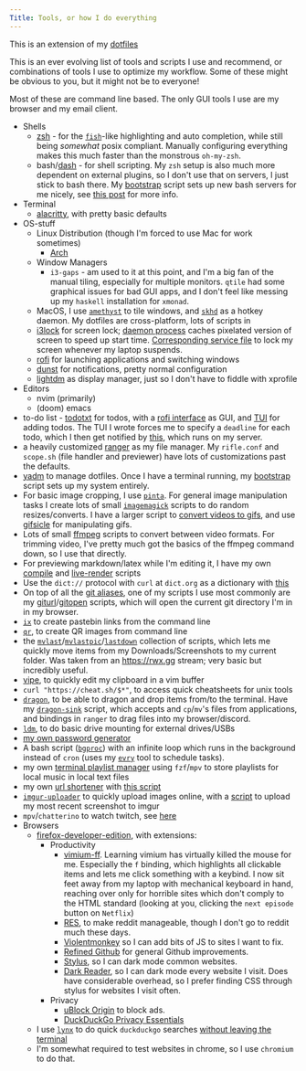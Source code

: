 ```yaml
---
Title: Tools, or how I do everything
---
```


This is an extension of my [dotfiles](https://github.com/seanbreckenridge/dotfiles)

This is an ever evolving list of tools and scripts I use and recommend, or combinations of tools I use to optimize my workflow. Some of these might be obvious to you, but it might not be to everyone!

Most of these are command line based. The only GUI tools I use are my browser and my email client.

- Shells
  - [zsh](http://zsh.sourceforge.net/) - for the [`fish`](https://fishshell.com/)-like highlighting and auto completion, while still being *somewhat* posix compliant. Manually configuring everything makes this much faster than the monstrous `oh-my-zsh`.
  - bash/[dash](https://wiki.archlinux.org/index.php/Dash) - for shell scripting. My `zsh` setup is also much more dependent on external plugins, so I don't use that on servers, I just stick to bash there. My [bootstrap](https://github.com/seanbreckenridge/bootstrap/) script sets up new bash servers for me nicely, see [this post](/post/server_setup) for more info.
- Terminal
  - [alacritty](https://github.com/alacritty/alacritty), with pretty basic defaults
- OS-stuff
  - Linux Distribution (though I'm forced to use Mac for work sometimes)
    - [Arch](https://wiki.archlinux.org/index.php/)
  - Window Managers
    - `i3-gaps` - am used to it at this point, and I'm a big fan of the manual tiling, especially for multiple monitors. `qtile` had some graphical issues for bad GUI apps, and I don't feel like messing up my `haskell` installation for `xmonad`.
  - MacOS, I use [`amethyst`](https://github.com/ianyh/Amethyst) to tile windows, and [`skhd`](https://github.com/koekeishiya/skhd) as a hotkey daemon. My dotfiles are cross-platform, lots of scripts in 
  - [i3lock](https://i3wm.org/i3lock/) for screen lock; [daemon process](https://sean.fish/d/lock-screen?dark) caches pixelated version of screen to speed up start time. [Corresponding service file](https://sean.fish/d/lockscreen@.service?dark) to lock my screen whenever my laptop suspends.
  - [rofi](https://github.com/davatorium/rofi) for launching applications and switching windows
  - [dunst](https://dunst-project.org/) for notifications, pretty normal configuration
  - [lightdm](https://wiki.archlinux.org/index.php/LightDM) as display manager, just so I don't have to fiddle with xprofile
- Editors
  - nvim (primarily)
  - (doom) emacs
- to-do list - [todotxt](http://todotxt.org/) for todos, with a [rofi interface](https://sean.fish/d/todo-prompt?dark) as GUI, and [TUI](https://gitlab.com/seanbreckenridge/full_todotxt) for adding todos. The TUI I wrote forces me to specify a `deadline` for each todo, which I then get notified by [this](https://github.com/seanbreckenridge/todotxt_deadline_notify), which runs on my server.
- a heavily customized [ranger](https://github.com/ranger/ranger) as my file manager. My `rifle.conf` and `scope.sh` (file handler and previewer) have lots of customizations past the defaults.
- [yadm](https://yadm.io) to manage dotfiles. Once I have a terminal running, my [bootstrap](https://sean.fish/d/bootstrap?dark) script sets up my system entirely.
- For basic image cropping, I use [`pinta`](https://pinta-project.com/pintaproject/pinta/). For general image manipulation tasks I create lots of small [`imagemagick`](https://imagemagick.org/index.php) scripts to do random resizes/converts. I have a larger script to [convert videos to gifs](https://sean.fish/d/gifme?dark), and use [gifsicle](https://github.com/kohler/gifsicle) for manipulating gifs.
- Lots of small [ffmpeg](https://ffmpeg.org/) scripts to convert between video formats. For trimming video, I've pretty much got the basics of the ffmpeg command down, so I use that directly.
- For previewing markdown/latex while I'm editing it, I have my own [compile](https://sean.fish/d/compile?dark) and [live-render](https://sean.fish/d/live-render?dark) scripts
- Use the `dict://` protocol with `curl` at `dict.org` as a dictionary with [this](https://sean.fish/d/dict?dark)
- On top of all the [git aliases](https://sean.fish/d/git_aliases?dark), one of my scripts I use most commonly are my [giturl](https://sean.fish/d/giturl?dark)/[gitopen](https://sean.fish/d/gitopen?dark) scripts, which will open the current git directory I'm in in my browser.
- [`ix`](https://sean.fish/d/ix?dark) to create pastebin links from the command line
- [`qr`](https://sean.fish/d/qr?dark), to create QR images from command line
- the [`mvlast`](https://sean.fish/d/.local/share/shortcuts/mvlast?dark)/[`mvlastpic`](https://sean.fish/d/mvlastpic?dark)/[`lastdown`](https://sean.fish/d/lastdown?dark) collection of scripts, which lets me quickly move items from my Downloads/Screenshots to my current folder. Was taken from an <https://rwx.gg> stream; very basic but incredibly useful.
- [vipe](https://linux.die.net/man/1/vipe), to quickly edit my clipboard in a vim buffer
- `curl "https://cheat.sh/$*"`, to access quick cheatsheets for unix tools
- [`dragon`](https://github.com/mwh/dragon), to be able to dragon and drop items from/to the terminal. Have my [`dragon-sink`](https://sean.fish/d/dragon-sink?dark) script, which accepts and `cp`/`mv`'s files from applications, and bindings in `ranger` to drag files into my browser/discord.
- [`ldm`](https://github.com/LemonBoy/ldm), to do basic drive mounting for external drives/USBs
- [my own password generator](https://github.com/seanbreckenridge/genpasswd)
- A bash script ([`bgproc`](https://github.com/seanbreckenridge/bgproc)) with an infinite loop which runs in the background instead of `cron` (uses my [`evry`](https://github.com/seanbreckenridge/evry) tool to schedule tasks).
- my own [terminal playlist manager](https://github.com/seanbreckenridge/plaintext-playlist) using `fzf`/`mpv` to store playlists for local music in local text files
- my own [url shortener](https://github.com/seanbreckenridge/no-db-static-shorturl/) with [this script](https://github.com/seanbreckenridge/vps/blob/master/shorten)
- [`imgur-uploader`](https://pypi.org/project/imgur-uploader/) to quickly upload images online, with a [script](https://sean.fish/d/screenshot-to-imgur?dark) to upload my most recent screenshot to imgur
- `mpv`/`chatterino` to watch twitch, see [here](/post/how_i/watch_twitch/)
- Browsers
  - [firefox-developer-edition](https://www.mozilla.org/en-US/firefox/developer/), with extensions:
    - Productivity
      - [vimium-ff](https://addons.mozilla.org/en-US/firefox/addon/vimium-ff/). Learning vimium has virtually killed the mouse for me. Especially the `f` binding, which highlights all clickable items and lets me click something with a keybind. I now sit feet away from my laptop with mechanical keyboard in hand, reaching over only for horrible sites which don't comply to the HTML standard (looking at you, clicking the `next episode` button on `Netflix`)
      - [RES](https://addons.mozilla.org/en-US/firefox/addon/reddit-enhancement-suite/), to make reddit manageable, though I don't go to reddit much these days.
      - [Violentmonkey](https://addons.mozilla.org/en-US/firefox/addon/violentmonkey/) so I can add bits of JS to sites I want to fix.
      - [Refined Github](https://addons.mozilla.org/en-US/firefox/addon/refined-github-/) for general Github improvements.
      - [Stylus](https://addons.mozilla.org/en-US/firefox/addon/styl-us/), so I can dark mode common websites.
      - [Dark Reader](https://addons.mozilla.org/en-US/firefox/addon/darkreader), so I can dark mode every website I visit. Does have considerable overhead, so I prefer finding CSS through stylus for websites I visit often.
    - Privacy
      - [uBlock Origin](https://addons.mozilla.org/en-US/firefox/addon/ublock-origin/) to block ads.
      - [DuckDuckGo Privacy Essentials](https://addons.mozilla.org/en-US/firefox/addon/duckduckgo-for-firefox/)
  - I use [`lynx`](https://www.lynxproject.org/) to do quick `duckduckgo` searches [without leaving the terminal](https://sean.fish/d/duck?dark)
  - I'm somewhat required to test websites in chrome, so I use `chromium` to do that.
